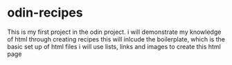 # odin-recipes
This is my first project in the odin project.
i will demonstrate my knowledge of html through creating recipes
this will inlcude the boilerplate, which is the basic set up of html files
i will use lists, links and images to create this html page
